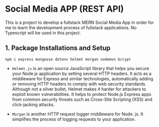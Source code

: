 # Social Media APP (REST API)

This is a project to develop a fullstack MERN Social Media App in order for me to learn the development process of fullstack applications. No Typescript will be used in this project.

## 1. Package Installations and Setup

```
npm i express mongoose dotenv helmet morgan nodemon bcrypt
```
- `Helmet.js` is an open source JavaScript library that helps you secure your Node.js application by setting several HTTP headers. It acts as a middleware for Express and similar technologies, automatically adding or removing HTTP headers to comply with web security standards. Although not a silver bullet, Helmet makes it harder for attackers to exploit known vulnerabilities. It helps to protect Node.js Express apps from common security threats such as Cross-Site Scripting (XSS) and click-jacking attacks.

- `Morgan` is another HTTP request logger middleware for Node. js. It simplifies the process of logging requests to your application.
